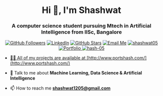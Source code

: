 <h1 align="center">Hi 👋, I'm Shashwat</h1>
<h3 align="center">A computer science student pursuing Mtech in Artificial Intelligence from IISc, Bangalore </h3>

<p align="center">
	<a href="https://github.com/hash-05"><img src="https://img.shields.io/github/followers/hash-05?label=Follow&style=social" alt="GitHub Followers"></a>
	<a href="https://linkedin.com/in/shashwat12/"><img src="https://img.shields.io/badge/LinkedIn--_.svg?style=social&logo=linkedin" alt="LinkedIn"></a>
	<a href="https://github.com/hash-05"><img src="https://img.shields.io/github/stars/rudradesai200/CFViewer?style=social" alt="GitHub Stars"></a>
	<a href="mailto: shashwat1205@gmail.com"><img src="https://img.shields.io/badge/Email%20Me--_.svg?style=social&logo=gmail" alt="Email Me"></a>
	<a href="https://kaggle.com/shashwat05" target="blank"><img src="https://img.shields.io/badge/Kaggle--_.svg?style=social&logo=Kaggle"alt="shashwat05"/></a>
	<a href="http:///"><img src="https://img.shields.io/badge/Portfolio--_.svg?style=social&logo=port" alt="Portfolio"</a>
	<img src="https://komarev.com/ghpvc/?username=hash-05&style=flat-square&color=blue" alt="hash-05"/>

</p>


- 👨‍💻 All of my projects are available at [http://www.portshash.com/](http://www.portshash.com/)

- 💬 Talk to me about **Machine Learning, Data Science & Artificial Intelligence**

- 📫 How to reach me **shashwat1205@gmail.com**




<!-- <p align="center">
<a href="www.linkedin.com/in/shashwat12" target="blank"><img align="center" src="https://cdn.jsdelivr.net/npm/simple-icons@3.0.1/icons/linkedin.svg" alt="shashwat" height="20" width="20" /></a>
<a href="https://kaggle.com/shashwat05 " target="blank"><img align="center" src="https://cdn.jsdelivr.net/npm/simple-icons@3.0.1/icons/kaggle.svg" alt="shashwat05 " height="20" width="20" /></a>
</p> -->
